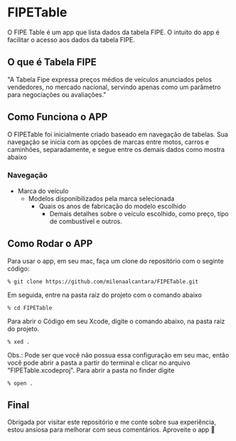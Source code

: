 # FIPETable

O FIPE Table é um app que lista dados da tabela FIPE.
O intuito do app é facilitar o acesso aos dados da tabela FIPE.

## O que é Tabela FIPE

"A Tabela Fipe expressa preços médios de veículos anunciados pelos vendedores, 
no mercado nacional, servindo apenas como um parâmetro para negociações ou avaliações."

## Como Funciona o APP
O FIPETable foi inicialmente criado baseado em navegação de tabelas.
Sua navegação se inicia com as opções de marcas entre motos, carros e caminhões, separadamente, e segue entre os demais dados como mostra abaixo

### Navegação
+ Marca do veículo
  + Modelos disponibilizados pela marca selecionada
    + Quais os anos de fabricação do modelo escolhido
      + Demais detalhes sobre o veículo escolhido, como preço, tipo de combustível e outros.

## Como Rodar o APP
Para usar o app, em seu mac, faça um clone do repositório com o seginte código: 

```git
% git clone https://github.com/milenaalcantara/FIPETable.git
```
Em seguida, entre na pasta raiz do projeto com o comando abaixo

```git
% cd FIPETable
```

Para abrir o Código em seu Xcode, digite o comando abaixo, na pasta raiz do projeto.

```git
% xed .
```
Obs.: Pode ser que você não possua essa configuração em seu mac, então você pode abrir a pasta
a partir do terminal e clicar no arquivo "FIPETable.xcodeproj". Para abrir a pasta no finder digite

```git
% open .
```
## Final
Obrigada por visitar este repositório e me conte sobre sua experiência, estou ansiosa para melhorar com seus comentários. 
Aproveite o app 🤪

 


